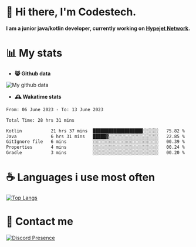 # 👋 Hi there, I'm Codestech.
**I am a junior java/kotlin developer, currently working on [Hypejet Network](https://github.com/Hypejet).**

# 📊 My stats
- **😸 Github data**

![My github data](https://github-readme-stats.vercel.app/api?username=Codestech1&count_private=true&include_all_commits=true&theme=codeSTACKr)

- **🕰️ Wakatime stats**
<!--START_SECTION:waka-->

```txt
From: 06 June 2023 - To: 13 June 2023

Total Time: 28 hrs 31 mins

Kotlin           21 hrs 37 mins  ███████████████████░░░░░░   75.82 %
Java             6 hrs 31 mins   █████▓░░░░░░░░░░░░░░░░░░░   22.85 %
GitIgnore file   6 mins          ░░░░░░░░░░░░░░░░░░░░░░░░░   00.39 %
Properties       4 mins          ░░░░░░░░░░░░░░░░░░░░░░░░░   00.24 %
Gradle           3 mins          ░░░░░░░░░░░░░░░░░░░░░░░░░   00.20 %
```

<!--END_SECTION:waka-->

# ☕ Languages i use most often
[![Top Langs](https://github-readme-stats.vercel.app/api/top-langs/?username=Codestech1&layout=compact&langs_count=8&exclude_repo=window5000.github.io&theme=codeSTACKr)](https://github.com/anuraghazra/github-readme-stats)

# 💬 Contact me
[![Discord Presence](https://lanyard.cnrad.dev/api/650718742157852740)](https://discord.com/users/650718742157852740)
</br>
